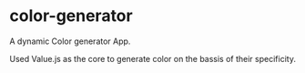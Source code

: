 # color-generator
A dynamic Color generator App.

Used Value.js as the core to generate color on the bassis of their specificity.


